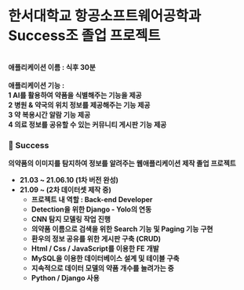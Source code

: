 <h1>한서대학교 항공소프트웨어공학과 <strong>Success<strong>조 졸업 프로젝트</h1><br>
애플리케이션 이름 : 식후 30분<br>
<br>
애플리케이션 기능 :<br>
	1	AI를 활용하여 약품을 식별해주는 기능을 제공<br>
	2	병원 & 약국의 위치 정보를 제공해주는 기능 제공<br>
	3	약 복용시간 알람 기능 제공<br>
	4	의료 정보를 공유할 수 있는 커뮤니티 게시판 기능 제공<br>

	
### 💊 Success

의약품의 이미지를 탐지하여 정보를 알려주는 웹애플리케이션 제작 졸업 프로젝트

- 21.03 ~ 21.06.10  (1차 버전 완성)
- 21.09 ~ 	    (2차 데이터셋 제작 중)
    - 프로젝트 내 역할 : Back-end Developer
    - Detection을 위한 Django - Yolo의 연동
    - CNN 탐지 모델링 작업 진행
    - 의약품 이름으로 검색을 위한 Search 기능 및 Paging 기능 구현
    - 환우의 정보 공유를 위한 게시판 구축 (CRUD)
    - Html / Css / JavaScript를 이용한 FE 개발
    - MySQL을 이용한 데이터베이스 설계 및 테이블 구축
    - 지속적으로 데이터 모델의 약품 개수를 늘려가는 중
    - Python / Django 사용
